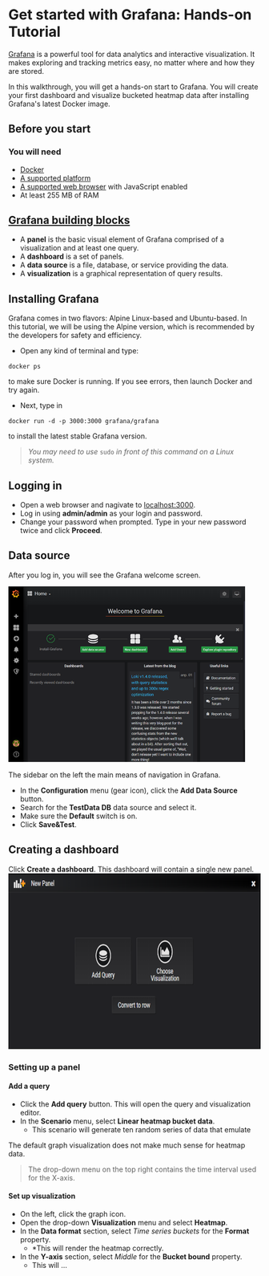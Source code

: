 # Get started with Grafana: Hands-on Tutorial 
[Grafana](https://grafana.com/) is a powerful tool for data analytics and interactive visualization. It makes exploring and tracking metrics easy, no matter where and how they are stored. 

In this walkthrough, you will get a hands-on start to Grafana. 
You will create your first dashboard and visualize bucketed heatmap data after installing Grafana's latest Docker image.  

## Before you start
### You will need
  * [Docker](https://docs.docker.com/install/)
  * [A supported platform](https://grafana.com/docs/grafana/latest/installation/requirements/#supported-operating-systems)
  * [A supported web browser](https://grafana.com/docs/grafana/latest/installation/requirements/#supported-web-browsers) with JavaScript enabled
  * At least 255 MB of RAM
  
## [Grafana building blocks](https://grafana.com/docs/grafana/latest/guides/glossary/)
* A **panel** is the basic visual element of Grafana comprised of a visualization and at least one query.  
* A **dashboard** is a set of panels. 
* A **data source** is a file, database, or service providing the data.
* A **visualization** is a graphical representation of query results.
  

## Installing Grafana 

Grafana comes in two flavors: Alpine Linux-based and Ubuntu-based. In this tutorial, we will be using the Alpine version, which is recommended by the developers for safety and efficiency.
  * Open any kind of terminal and type:
  
  ``` 
  docker ps 
  ```
  
  to make sure Docker is running. If you see errors, then launch Docker and try again. 

  * Next, type in
  
  ``` 
  docker run -d -p 3000:3000 grafana/grafana 
  ```
  to install the latest stable Grafana version.
  > *You may need to use* `sudo` *in front of this command on a Linux system.*

## Logging in
  * Open a web browser and nagivate to [localhost:3000](http://localhost:3000/). 
  * Log in using **admin/admin** as your login and password.
  * Change your password when prompted. Type in your new password twice and click **Proceed**.

## Data source
After you log in, you will see the Grafana welcome screen.

<a href="url"><img src="https://github.com/mechanicpanic/JetBrains_TestAssignment/blob/master/welcome.PNG" height="350"></a>

The sidebar on the left the main means of navigation in Grafana. 
  * In the **Configuration** menu (gear icon), click the **Add Data Source** button. 
  * Search for the **TestData DB** data source and select it. 
  * Make sure the **Default** switch is on.
  * Click **Save&Test**.

## Creating a dashboard
Click **Create a dashboard**.
This dashboard will contain a single new panel. 
<a href="url"><img src="https://github.com/mechanicpanic/JetBrains_TestAssignment/blob/master/panel.png" height="350"></a>
### Setting up a panel
#### Add a query
  * Click the **Add query** button. This will open the query and visualization editor.
  * In the **Scenario** menu, select **Linear heatmap bucket data**. 
    * This scenario will generate ten random series of data that emulate 
    
The default graph visualization does not make much sense for heatmap data.
> The drop-down menu on the top right contains the time interval used for the X-axis. 
   

#### Set up visualization
  * On the left, click the graph icon. 
  * Open the drop-down **Visualization** menu and select **Heatmap**.
  * In the **Data format** section, select *Time series buckets* for the **Format** property. 
    * *This will render the heatmap correctly.
  * In the **Y-axis** section, select *Middle* for the **Bucket bound** property.
    * This will ...

